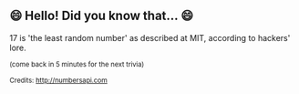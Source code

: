 ## 😄 Hello! Did you know that... 😄
17 is 'the least random number' as described at MIT, according to hackers' lore.

<sup>(come back in 5 minutes for the next trivia)</sup>


<sup>Credits: http://numbersapi.com</sup>
